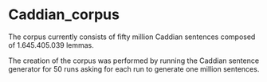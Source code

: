 # Caddian_corpus
The corpus currently consists of fifty million Caddian sentences composed of 1.645.405.039 lemmas.

The creation of the corpus was performed by running the Caddian sentence generator for 50 runs asking for each run to generate one million sentences.
